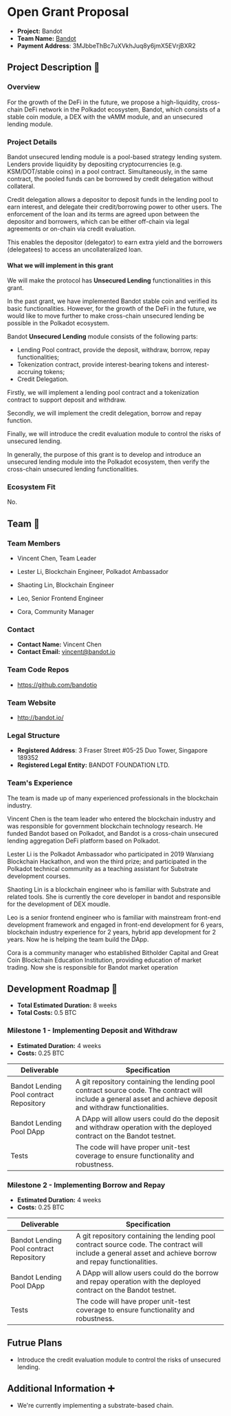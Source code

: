 # Open Grant Proposal

* **Project:** Bandot 
* **Team Name:** [Bandot](http://bandot.io/)
* **Payment Address**: 3MJbbeThBc7uXVkhJuq8y6jmX5EVrjBXR2

## Project Description :page_facing_up: 

### Overview

For the growth of the DeFi in the future, we propose a high-liquidity, cross-chain DeFi network in the Polkadot ecosystem, Bandot, which consists of a stable coin module, a DEX with the vAMM module, and an unsecured lending module.

### Project Details

Bandot unsecured lending module is a pool-based strategy lending system. Lenders provide liquidity by depositing
cryptocurrencies (e.g. KSM/DOT/stable coins) in a pool contract. Simultaneously, in the same contract, the pooled funds can be borrowed by credit delegation without collateral. 

Credit delegation allows a depositor to deposit funds in the lending pool to earn interest, and delegate their credit/borrowing power to other users. The enforcement of the loan and its terms are agreed upon between the depositor and borrowers, which can be either off-chain via legal agreements or on-chain via credit evaluation. 

This enables the depositor (delegator) to earn extra yield and the borrowers (delegatees) to access an uncollateralized loan.


#### What we will implement in this grant

We will make the protocol has **Unsecured Lending** functionalities in this grant. 

In the past grant, we have implemented Bandot stable coin and verified its basic functionalities. However, for the growth of the DeFi in the future, we would like to move further to make cross-chain unsecured lending be possible in the Polkadot ecosystem.

Bandot **Unsecured Lending** module consists of the following parts:

* Lending Pool contract, provide the deposit, withdraw, borrow, repay functionalities;
* Tokenization contract, provide interest-bearing tokens and interest-accruing tokens;
* Credit Delegation.

Firstly, we will implement a lending pool contract and a tokenization contract to support deposit and withdraw.

Secondly, we will implement the credit delegation, borrow and repay function.

Finally, we will introduce the credit evaluation module to control the risks of unsecured lending.

In generally, the purpose of this grant is to develop and introduce an unsecured lending module into the Polkadot ecosystem, then verify the cross-chain unsecured lending functionalities.

### Ecosystem Fit

No.

## Team :busts_in_silhouette:

### Team Members

* Vincent Chen, Team Leader

* Lester Li, Blockchain Engineer, Polkadot Ambassador

* Shaoting Lin, Blockchain Engineer

* Leo, Senior Frontend Engineer

* Cora, Community Manager

### Contact

* **Contact Name:** Vincent Chen
* **Contact Email:** vincent@bandot.io

### Team Code Repos

* https://github.com/bandotio

### Team Website

* http://bandot.io/

### Legal Structure

* **Registered Address**: 3 Fraser Street #05-25 Duo Tower, Singapore 189352
* **Registered Legal Entity:** BANDOT FOUNDATION LTD.

### Team's Experience

The team is made up of many experienced professionals in the blockchain industry.

Vincent Chen is the team leader who entered the blockchain industry and was responsible for government blockchain technology research. He funded Bandot based on Polkadot, and Bandot is a cross-chain unsecured lending aggregation DeFi platform based on Polkadot.

Lester Li is the Polkadot Ambassador who participated in 2019 Wanxiang Blockchain Hackathon, and won the third prize; and participated in the Polkadot technical community as a teaching assistant for Substrate development courses.

Shaoting Lin is a blockchain engineer who is familiar with Substrate and related tools. She is currently the core developer in bandot and responsible for the development of DEX moudle.

Leo is a senior frontend engineer who is familiar with mainstream front-end development framework and engaged in front-end development for 6 years, blockchain industry experience for 2 years, hybrid app development for 2 years. Now he is helping the team build the DApp.

Cora is a community manager who established Bitholder Capital and Great Coin Blockchain Education Institution, providing education of market trading. Now she is responsible for Bandot market operation

## Development Roadmap :nut_and_bolt: 

* **Total Estimated Duration:** 8 weeks
* **Total Costs:** 0.5 BTC

### Milestone 1 - Implementing Deposit and Withdraw

* **Estimated Duration:** 4 weeks 
* **Costs:** 0.25 BTC


| Deliverable | Specification |
| ------------- | ------------- |
| Bandot Lending Pool contract Repository | A git repository containing the lending pool contract source code. The contract will include a general asset and achieve deposit and withdraw functionalities. |
| Bandot Lending Pool DApp | A DApp will allow users could do the deposit and withdraw operation with the deployed contract on the Bandot testnet. |
| Tests | The code will have proper unit-test coverage to ensure functionality and robustness. |

### Milestone 2 - Implementing Borrow and Repay

* **Estimated Duration:** 4 weeks 
* **Costs:** 0.25 BTC


| Deliverable | Specification |
| ------------- | ------------- |
| Bandot Lending Pool contract Repository | A git repository containing the lending pool contract source code. The contract will include a general asset and achieve borrow and repay functionalities. |
| Bandot Lending Pool DApp | A DApp will allow users could do the borrow and repay operation with the deployed contract on the Bandot testnet. |
| Tests | The code will have proper unit-test coverage to ensure functionality and robustness. |

## Futrue Plans

* Introduce the credit evaluation module to control the risks of unsecured lending.

## Additional Information :heavy_plus_sign: 

* We're currently implementing a substrate-based chain.

